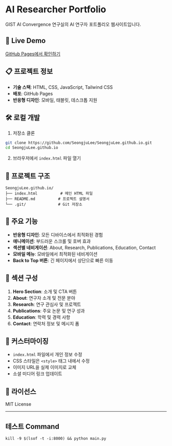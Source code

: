 # AI Researcher Portfolio

GIST AI Convergence 연구실의 AI 연구자 포트폴리오 웹사이트입니다.

## 🚀 Live Demo

[GitHub Pages에서 확인하기](https://seongjulee.github.io)

## 📋 프로젝트 정보

- **기술 스택**: HTML, CSS, JavaScript, Tailwind CSS
- **배포**: GitHub Pages
- **반응형 디자인**: 모바일, 태블릿, 데스크톱 지원

## 🛠️ 로컬 개발

1. 저장소 클론
```bash
git clone https://github.com/SeongjuLee/SeongjuLee.github.io.git
cd SeongjuLee.github.io
```

2. 브라우저에서 `index.html` 파일 열기

## 📁 프로젝트 구조

```
SeongjuLee.github.io/
├── index.html          # 메인 HTML 파일
├── README.md          # 프로젝트 설명서
└── .git/              # Git 저장소
```

## 🎨 주요 기능

- **반응형 디자인**: 모든 디바이스에서 최적화된 경험
- **애니메이션**: 부드러운 스크롤 및 호버 효과
- **섹션별 네비게이션**: About, Research, Publications, Education, Contact
- **모바일 메뉴**: 모바일에서 최적화된 네비게이션
- **Back to Top 버튼**: 긴 페이지에서 상단으로 빠른 이동

## 📝 섹션 구성

1. **Hero Section**: 소개 및 CTA 버튼
2. **About**: 연구자 소개 및 전문 분야
3. **Research**: 연구 관심사 및 프로젝트
4. **Publications**: 주요 논문 및 연구 성과
5. **Education**: 학력 및 경력 사항
6. **Contact**: 연락처 정보 및 메시지 폼

## 🔧 커스터마이징

- `index.html` 파일에서 개인 정보 수정
- CSS 스타일은 `<style>` 태그 내에서 수정
- 이미지 URL을 실제 이미지로 교체
- 소셜 미디어 링크 업데이트

## 📄 라이선스

MIT License

---

## 테스트 Command
```
kill -9 $(lsof -t -i:8000) && python main.py
```